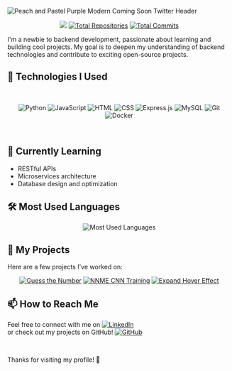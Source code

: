 ![Peach and Pastel Purple Modern Coming Soon Twitter Header](https://github.com/user-attachments/assets/bcab0d12-6e44-4e65-8431-72f71902b1a5)
<div align="center">

![](https://komarev.com/ghpvc/?username=rizkyngrh23&abbreviated=true) [![Total Repositories](https://img.shields.io/badge/Repos-10-blue)](https://github.com/rizkyngrh23?tab=repositories)  [![Total Commits](https://img.shields.io/badge/Commits-50-blue)](https://github.com/rizkyngrh23?tab=commits)

</div>



I'm a newbie to backend development, passionate about learning and building cool projects. My goal is to deepen my understanding of backend technologies and contribute to exciting open-source projects.

## 🚀 Technologies I Used

<br>

<div align="center">
  
![Python](https://img.shields.io/badge/Python-3776AB?style=flat-square&logo=python&logoColor=white) ![JavaScript](https://img.shields.io/badge/JavaScript-F7DF1E?style=flat-square&logo=javascript&logoColor=black) ![HTML](https://img.shields.io/badge/HTML-E34F26?style=flat-square&logo=html5&logoColor=white) ![CSS](https://img.shields.io/badge/CSS-1572B6?style=flat-square&logo=css3&logoColor=white) ![Express.js](https://img.shields.io/badge/Express.js-404D59?style=flat-square&logo=express&logoColor=white) ![MySQL](https://img.shields.io/badge/MySQL-005C8C?style=flat-square&logo=mysql&logoColor=white) ![Git](https://img.shields.io/badge/Git-F05032?style=flat-square&logo=git&logoColor=white) ![Docker](https://img.shields.io/badge/Docker-2496ED?style=flat-square&logo=docker&logoColor=white)

</div>

<br>

## 🌱 Currently Learning

- RESTful APIs
- Microservices architecture
- Database design and optimization

## 🛠️ Most Used Languages
<div align="center">
  
![Most Used Languages](https://github-readme-stats.vercel.app/api/top-langs/?username=rizkyngrh23&layout=compact&theme=radical)

</div>

## 🔧 My Projects
Here are a few projects I've worked on:

<div align="center">
  
[![Guess the Number](https://github-readme-stats.vercel.app/api/pin/?username=rizkyngrh23&repo=guess-the-number&theme=radical)](https://github.com/rizkyngrh23/guess-the-number)
[![NNME CNN Training](https://github-readme-stats.vercel.app/api/pin/?username=rizkyngrh23&repo=nmme-cnn-training&theme=radical)](https://github.com/rizkyngrh23/nmme-cnn-training)
[![Expand Hover Effect](https://github-readme-stats.vercel.app/api/pin/?username=rizkyngrh23&repo=expand-hover-effect&theme=radical)](https://github.com/rizkyngrh23/expand-hover-effect)

</div>

## 📫 How to Reach Me

Feel free to connect with me on [![LinkedIn](https://img.shields.io/badge/LinkedIn-0A66C2?style=flat-square&logo=linkedin&logoColor=white)](https://www.linkedin.com/in/rizky-ngrh/) <br> or check out my projects on GitHub! [![GitHub](https://img.shields.io/badge/GitHub-181717?style=flat-square&logo=github&logoColor=white)](https://github.com/rizkyngrh23)

<br>

Thanks for visiting my profile! 🚀

